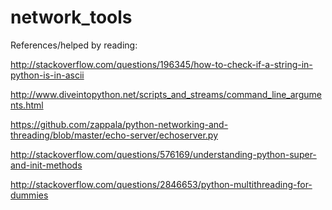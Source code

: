 network_tools
=============




References/helped by reading:

http://stackoverflow.com/questions/196345/how-to-check-if-a-string-in-python-is-in-ascii

http://www.diveintopython.net/scripts_and_streams/command_line_arguments.html

https://github.com/zappala/python-networking-and-threading/blob/master/echo-server/echoserver.py

http://stackoverflow.com/questions/576169/understanding-python-super-and-init-methods

http://stackoverflow.com/questions/2846653/python-multithreading-for-dummies